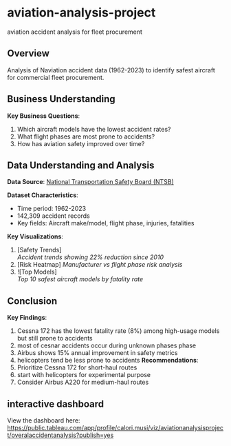 # aviation-analysis-project
 aviation accident analysis for fleet procurement
 ## Overview
Analysis of Naviation accident data (1962-2023) to identify safest aircraft for commercial fleet procurement.

## Business Understanding
 **Key Business Questions**:
1. Which aircraft models have the lowest accident rates?
2. What flight phases are most prone to accidents?
3. How has aviation safety improved over time?

## Data Understanding and Analysis
**Data Source**: [National Transportation Safety Board (NTSB)](https://data.ntsb.gov/avdata)

**Dataset Characteristics**:
- Time period: 1962-2023
- 142,309 accident records
- Key fields: Aircraft make/model, flight phase, injuries, fatalities

**Key Visualizations**:
1. [Safety Trends]  
   *Accident trends showing 22% reduction since 2010*
2. [Risk Heatmap] 
   *Manufacturer vs flight phase risk analysis*
3. ![Top Models]  
   *Top 10 safest aircraft models by fatality rate*

## Conclusion
**Key Findings**:
1. Cessna 172 has the lowest fatality rate (8%) among high-usage models but still prone to accidents
2. most of cesnar accidents occur during unknown phases phase
3. Airbus shows 15% annual improvement in safety metrics
4. helicopters tend be less prone to accidents
**Recommendations**:
1. Prioritize Cessna 172 for short-haul routes
2. start with helicopters for experimental purpose 
3. Consider Airbus A220 for medium-haul routes

## interactive dashboard
View the dashboard here: https://public.tableau.com/app/profile/calori.musi/viz/aviationanalysisproject/overalaccidentanalysis?publish=yes
